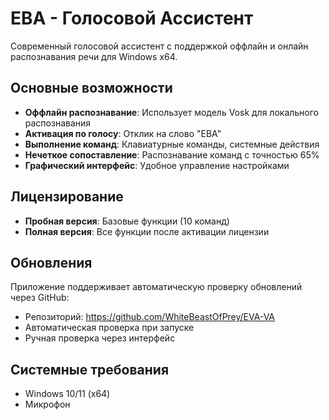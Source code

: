 # ЕВА - Голосовой Ассистент

Современный голосовой ассистент с поддержкой оффлайн и онлайн распознавания речи для Windows x64.

## Основные возможности

- **Оффлайн распознавание**: Использует модель Vosk для локального распознавания
- **Активация по голосу**: Отклик на слово "ЕВА"
- **Выполнение команд**: Клавиатурные команды, системные действия
- **Нечеткое сопоставление**: Распознавание команд с точностью 65%
- **Графический интерфейс**: Удобное управление настройками


## Лицензирование

- **Пробная версия**: Базовые функции (10 команд)
- **Полная версия**: Все функции после активации лицензии

## Обновления

Приложение поддерживает автоматическую проверку обновлений через GitHub:
- Репозиторий: https://github.com/WhiteBeastOfPrey/EVA-VA
- Автоматическая проверка при запуске
- Ручная проверка через интерфейс

## Системные требования

- Windows 10/11 (x64)
- Микрофон
